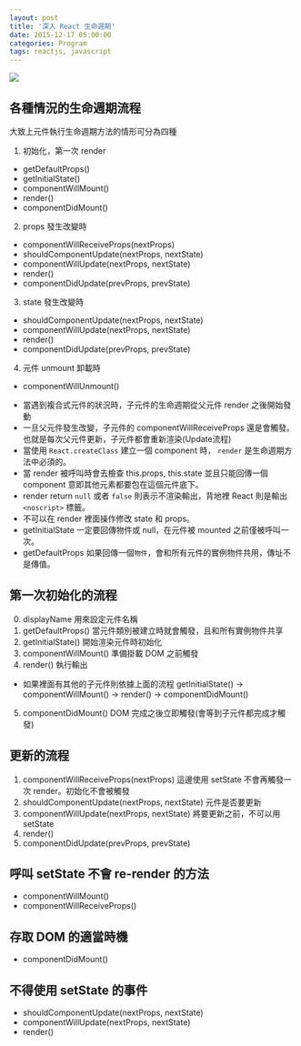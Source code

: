```yaml
---
layout: post
title: '深入 React 生命週期'
date: 2015-12-17 05:00:00
categories: Program
tags: reactjs, javascript
---
```


![](http://i.imgur.com/ZXhnb9I.png)
<!--more-->
## 各種情況的生命週期流程

大致上元件執行生命週期方法的情形可分為四種

1. 初始化，第一次 render
  - getDefaultProps()
  - getInitialState()
  - componentWillMount()
  - render()
  - componentDidMount()
2. props 發生改變時
  - componentWillReceiveProps(nextProps)
  - shouldComponentUpdate(nextProps, nextState)
  - componentWillUpdate(nextProps, nextState)
  - render()
  - componentDidUpdate(prevProps, prevState)
3. state 發生改變時
  - shouldComponentUpdate(nextProps, nextState)
  - componentWillUpdate(nextProps, nextState)
  - render()
  - componentDidUpdate(prevProps, prevState)
4. 元件 unmount 卸載時
  - componentWillUnmount()

* 當遇到複合式元件的狀況時，子元件的生命週期從父元件 render 之後開始發動
* 一旦父元件發生改變，子元件的 componentWillReceiveProps 還是會觸發。也就是每次父元件更新，子元件都會重新渲染(Update流程)
* 當使用 `React.createClass` 建立一個 component 時， `render` 是生命週期方法中必須的。
* 當 render 被呼叫時會去檢查 this.props, this.state 並且只能回傳一個 component 意即其他元素都要包在這個元件底下。
* render return `null` 或者 `false` 則表示不渲染輸出，背地裡 React 則是輸出 `<noscript>` 標籤。
* 不可以在 render 裡面操作修改 state 和 props。
* getInitialState 一定要回傳物件或 null，在元件被 mounted 之前僅被呼叫一次。
* getDefaultProps 如果回傳一個`物件`，會和所有元件的實例物件共用，傳址不是傳值。

## 第一次初始化的流程

0. displayName 用來設定元件名稱
1. getDefaultProps() 當元件類別被建立時就會觸發，且和所有實例物件共享
2. getInitialState() 開始渲染元件時初始化
3. componentWillMount() 準備掛載 DOM 之前觸發
4. render() 執行輸出
  - 如果裡面有其他的子元件則依據上面的流程 getInitialState() -> componentWillMount() -> render() -> componentDidMount()
5. componentDidMount() DOM 完成之後立即觸發(會等到子元件都完成才觸發)

## 更新的流程

1. componentWillReceiveProps(nextProps) 這邊使用 setState 不會再觸發一次 render。初始化不會被觸發
2. shouldComponentUpdate(nextProps, nextState) 元件是否要更新
3. componentWillUpdate(nextProps, nextState) 將要更新之前，不可以用 setState
4. render()
5. componentDidUpdate(prevProps, prevState)

## 呼叫 setState 不會 re-render 的方法

* componentWillMount()
* componentWillReceiveProps()

## 存取 DOM 的適當時機

* componentDidMount()

## 不得使用 setState 的事件

* shouldComponentUpdate(nextProps, nextState)
* componentWillUpdate(nextProps, nextState)
* render()

